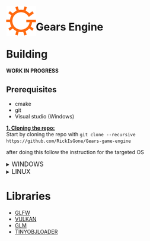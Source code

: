 <img align="left" src="media/gears-s.png" alt="Gears Logo" width="80px"/>
<h1>Gears Engine</h1>

# Building

**WORK IN PROGRESS**  

## Prerequisites

* cmake  
* git  
* Visual studio (Windows)

<ins> **1. Cloning the repo:** </ins>  
Start by cloning the repo with `git clone --recursive https://github.com/RickIsGone/Gears-game-engine`

after doing this follow the instruction for the targeted OS

<details><summary><big>WINDOWS</big></summary><p>

  <ins> **2. Downloading the required packages:** </ins>  

  To build the engine you'll need to install the Vulkan SDK, which you can download [here](https://vulkan.lunarg.com/sdk/home#windows)

  <ins> **3. Compiling the project:** </ins>  

  after you are done installing the Vulkan SDK go in the engine root and make a new directory called *build*  

  open a terminal in that directory and type `cmake..`

  after you've compiled the engine with Visual studio make sure to move the *shaders* directory in the same directory as the executable or it wont work  

  congratulation! the engine is now compiled and ready to be used

</details>

<details><summary><big>LINUX</big></summary><p>  

  <ins> **2. Downloading the required packages:** </ins>  

  To build the engine you'll first need to install the required packages, to do so you'll have to paste these lines in the terminal:  

  ```bash
  sudo apt update
  sudo apt upgrade
  sudo apt install libwayland-dev libvulkan-dev libxkbcommon-dev xorg-dev
  ```  

  after installing the packages you'll need to install glslc to compile the shaders, paste this in the terminal:

  ```bash
  sudo apt install glslc
  ```

  <ins> **3. Compiling the project:** </ins>  

  after installing glslc open the terminal and travel to the root of the engine directory and paste this in the terminal:

  ```bash
  mkdir build
  cd build
  cmake ..
  make
  ```

  congratulation! the engine is now compiled and ready to be used

</details><p>  

# Libraries

* [GLFW](https://github.com/glfw/glfw)
* [VULKAN](https://www.lunarg.com/vulkan-sdk/)
* [GLM](https://github.com/g-truc/glm/)
* [TINYOBJLOADER](https://github.com/tinyobjloader/tinyobjloader)
